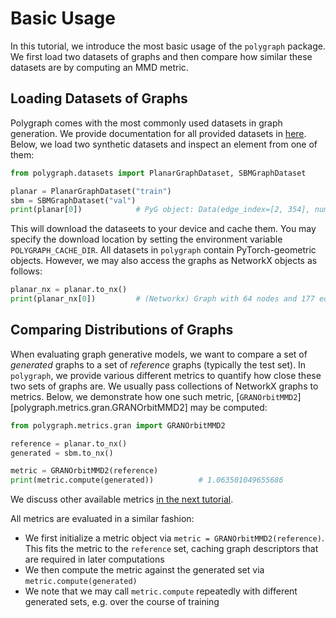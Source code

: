# Basic Usage

In this tutorial, we introduce the most basic usage of the `polygraph` package.
We first load two datasets of graphs and then compare how similar these datasets are by computing an MMD metric.

## Loading Datasets of Graphs

Polygraph comes with the most commonly used datasets in graph generation.
We provide documentation for all provided datasets in [here](../datasets/index.md).
Below, we load two synthetic datasets and inspect an element from one of them:

```python
from polygraph.datasets import PlanarGraphDataset, SBMGraphDataset

planar = PlanarGraphDataset("train")
sbm = SBMGraphDataset("val")
print(planar[0])            # PyG object: Data(edge_index=[2, 354], num_nodes=64)
```

This will download the dataseets to your device and cache them. You may specify the download location by setting the environment variable `POLYGRAPH_CACHE_DIR`.
All datasets in `polygraph` contain PyTorch-geometric objects. 
However, we may also access the graphs as NetworkX objects as follows:

```python
planar_nx = planar.to_nx()
print(planar_nx[0])         # (Networkx) Graph with 64 nodes and 177 edges
```

## Comparing Distributions of Graphs
When evaluating graph generative models, we want to compare a set of *generated* graphs to a set of *reference* graphs (typically the test set). 
In `polygraph`, we provide various different metrics to quantify how close these two sets of graphs are. 
We usually pass collections of NetworkX graphs to metrics.
Below, we demonstrate how one such metric, [`GRANOrbitMMD2`][polygraph.metrics.gran.GRANOrbitMMD2] may be computed:

```python
from polygraph.metrics.gran import GRANOrbitMMD2

reference = planar.to_nx()
generated = sbm.to_nx()

metric = GRANOrbitMMD2(reference)
print(metric.compute(generated))          # 1.063501049655686
```

We discuss other available metrics [in the next tutorial](metrics_overview.md).

All metrics are evaluated in a similar fashion:

- We first initialize a metric object via `metric = GRANOrbitMMD2(reference)`. This fits the metric to the `reference` set, caching graph descriptors that are required in later computations
- We then compute the metric against the generated set via `metric.compute(generated)`
- We note that we may call `metric.compute` repeatedly with different generated sets, e.g. over the course of training
